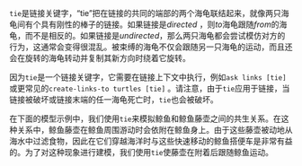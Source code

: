 ﻿`tie`是链接关键字，“tie”把在链接的共同的端部的两个海龟联结起来，就像两只海龟间有个具有刚性的棒子的链接。如果链接是*directed* ，则*to*海龟跟随*from*的海龟，而不是相反的。如果链接是*undirected*，那么两只海龟都会尝试模仿对方的行为，这通常会变得很混乱。被束缚的海龟不仅会跟随另一只海龟的运动，而且还会在旋转的海龟转动并复制其新方向时绕着它旋转。

因为`tie`是一个链接关键字，它需要在链接上下文中执行，例如`ask links [tie]`或更常见的`create-links-to turtles [tie]` 。请注意，由于`tie`应用于链接，当链接被破坏或链接末端的任一海龟死亡时，`tie`也会被破坏。

在下面的模型示例中，我们使用`tie`来模拟鲸鱼和鲸鱼藤壶之间的共生关系。在这种关系中，鲸鱼藤壶在鲸鱼周围游动时会依附在鲸鱼身上。由于这些藤壶被动地从海水中过滤食物，因此在它们穿越海洋时与这些快速移动的鲸鱼搭便车是非常有益的。为了对这种现象进行建模，我们使用`tie`使藤壶在附着后跟随鲸鱼运动。
